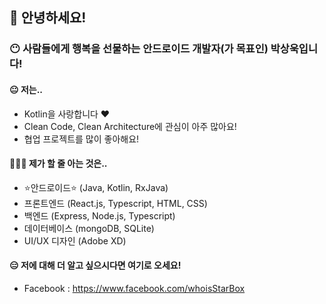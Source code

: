 ## 👋 안녕하세요!
### 😶 사람들에게 행복을 선물하는 안드로이드 개발자(가 목표인) 박상욱입니다!
#### 😐 저는..
- Kotlin을 사랑합니다 ❤️
- Clean Code, Clean Architecture에 관심이 아주 많아요!
- 협업 프로젝트를 많이 좋아해요!

#### 🧑🏻‍💻 제가 할 줄 아는 것은..
- ⭐️안드로이드⭐️ (Java, Kotlin, RxJava)
- 프론트엔드 (React.js, Typescript, HTML, CSS)
- 백엔드 (Express, Node.js, Typescript)
- 데이터베이스 (mongoDB, SQLite)
- UI/UX 디자인 (Adobe XD)

#### 😑 저에 대해 더 알고 싶으시다면 여기로 오세요!
- Facebook : https://www.facebook.com/whoisStarBox
